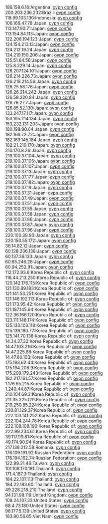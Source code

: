 186.158.6.16:Argentina: [ovpn config](vpn/186_158_6_16.ovpn)  
200.203.236.232:Brazil: [ovpn config](vpn/200_203_236_232.ovpn)  
118.99.103.130:Indonesia: [ovpn config](vpn/118_99_103_130.ovpn)  
106.166.47.78:Japan: [ovpn config](vpn/106_166_47_78.ovpn)  
113.147.90.71:Japan: [ovpn config](vpn/113_147_90_71.ovpn)  
113.154.84.113:Japan: [ovpn config](vpn/113_154_84_113.ovpn)  
122.208.194.123:Japan: [ovpn config](vpn/122_208_194_123.ovpn)  
124.154.213.13:Japan: [ovpn config](vpn/124_154_213_13.ovpn)  
124.212.19.24:Japan: [ovpn config](vpn/124_212_19_24.ovpn)  
124.219.150.206:Japan: [ovpn config](vpn/124_219_150_206.ovpn)  
125.51.64.56:Japan: [ovpn config](vpn/125_51_64_56.ovpn)  
125.8.229.14:Japan: [ovpn config](vpn/125_8_229_14.ovpn)  
126.207.124.101:Japan: [ovpn config](vpn/126_207_124_101.ovpn)  
126.214.226.73:Japan: [ovpn config](vpn/126_214_226_73.ovpn)  
126.218.214.56:Japan: [ovpn config](vpn/126_218_214_56.ovpn)  
126.25.58.176:Japan: [ovpn config](vpn/126_25_58_176.ovpn)  
126.26.214.242:Japan: [ovpn config](vpn/126_26_214_242.ovpn)  
126.58.220.84:Japan: [ovpn config](vpn/126_58_220_84.ovpn)  
126.76.27.7:Japan: [ovpn config](vpn/126_76_27_7.ovpn)  
126.85.52.130:Japan: [ovpn config](vpn/126_85_52_130.ovpn)  
133.247.17.117:Japan: [ovpn config](vpn/133_247_17_117.ovpn)  
153.195.214.134:Japan: [ovpn config](vpn/153_195_214_134.ovpn)  
153.232.131.203:Japan: [ovpn config](vpn/153_232_131_203.ovpn)  
180.198.90.64:Japan: [ovpn config](vpn/180_198_90_64.ovpn)  
182.166.72.72:Japan: [ovpn config](vpn/182_166_72_72.ovpn)  
182.169.145.184:Japan: [ovpn config](vpn/182_169_145_184.ovpn)  
182.21.210.170:Japan: [ovpn config](vpn/182_21_210_170.ovpn)  
210.170.8.26:Japan: [ovpn config](vpn/210_170_8_26.ovpn)  
219.100.37.104:Japan: [ovpn config](vpn/219_100_37_104.ovpn)  
219.100.37.105:Japan: [ovpn config](vpn/219_100_37_105.ovpn)  
219.100.37.107:Japan: [ovpn config](vpn/219_100_37_107.ovpn)  
219.100.37.13:Japan: [ovpn config](vpn/219_100_37_13.ovpn)  
219.100.37.177:Japan: [ovpn config](vpn/219_100_37_177.ovpn)  
219.100.37.182:Japan: [ovpn config](vpn/219_100_37_182.ovpn)  
219.100.37.19:Japan: [ovpn config](vpn/219_100_37_19.ovpn)  
219.100.37.31:Japan: [ovpn config](vpn/219_100_37_31.ovpn)  
219.100.37.49:Japan: [ovpn config](vpn/219_100_37_49.ovpn)  
219.100.37.51:Japan: [ovpn config](vpn/219_100_37_51.ovpn)  
219.100.37.55:Japan: [ovpn config](vpn/219_100_37_55.ovpn)  
219.100.37.58:Japan: [ovpn config](vpn/219_100_37_58.ovpn)  
219.100.37.86:Japan: [ovpn config](vpn/219_100_37_86.ovpn)  
219.100.37.87:Japan: [ovpn config](vpn/219_100_37_87.ovpn)  
219.100.37.96:Japan: [ovpn config](vpn/219_100_37_96.ovpn)  
220.100.39.90:Japan: [ovpn config](vpn/220_100_39_90.ovpn)  
220.150.55.172:Japan: [ovpn config](vpn/220_150_55_172.ovpn)  
36.14.82.12:Japan: [ovpn config](vpn/36_14_82_12.ovpn)  
60.128.236.138:Japan: [ovpn config](vpn/60_128_236_138.ovpn)  
60.137.36.133:Japan: [ovpn config](vpn/60_137_36_133.ovpn)  
60.65.246.28:Japan: [ovpn config](vpn/60_65_246_28.ovpn)  
60.94.252.91:Japan: [ovpn config](vpn/60_94_252_91.ovpn)  
112.172.93.6:Korea Republic of: [ovpn config](vpn/112_172_93_6.ovpn)  
116.44.213.250:Korea Republic of: [ovpn config](vpn/116_44_213_250.ovpn)  
120.142.176.115:Korea Republic of: [ovpn config](vpn/120_142_176_115.ovpn)  
121.130.89.183:Korea Republic of: [ovpn config](vpn/121_130_89_183.ovpn)  
121.141.53.251:Korea Republic of: [ovpn config](vpn/121_141_53_251.ovpn)  
121.146.192.113:Korea Republic of: [ovpn config](vpn/121_146_192_113.ovpn)  
121.173.95.42:Korea Republic of: [ovpn config](vpn/121_173_95_42.ovpn)  
121.187.145.64:Korea Republic of: [ovpn config](vpn/121_187_145_64.ovpn)  
122.36.168.120:Korea Republic of: [ovpn config](vpn/122_36_168_120.ovpn)  
123.111.148.174:Korea Republic of: [ovpn config](vpn/123_111_148_174.ovpn)  
125.133.103.118:Korea Republic of: [ovpn config](vpn/125_133_103_118.ovpn)  
125.139.180.77:Korea Republic of: [ovpn config](vpn/125_139_180_77.ovpn)  
125.141.70.138:Korea Republic of: [ovpn config](vpn/125_141_70_138.ovpn)  
14.34.37.32:Korea Republic of: [ovpn config](vpn/14_34_37_32.ovpn)  
14.47.103.216:Korea Republic of: [ovpn config](vpn/14_47_103_216.ovpn)  
14.47.225.86:Korea Republic of: [ovpn config](vpn/14_47_225_86.ovpn)  
14.47.60.103:Korea Republic of: [ovpn config](vpn/14_47_60_103.ovpn)  
175.193.62.44:Korea Republic of: [ovpn config](vpn/175_193_62_44.ovpn)  
175.194.208.9:Korea Republic of: [ovpn config](vpn/175_194_208_9.ovpn)  
175.209.179.243:Korea Republic of: [ovpn config](vpn/175_209_179_243.ovpn)  
182.217.161.57:Korea Republic of: [ovpn config](vpn/182_217_161_57.ovpn)  
1.176.65.215:Korea Republic of: [ovpn config](vpn/1_176_65_215.ovpn)  
1.240.44.87:Korea Republic of: [ovpn config](vpn/1_240_44_87.ovpn)  
210.104.69.3:Korea Republic of: [ovpn config](vpn/210_104_69_3.ovpn)  
211.35.225.129:Korea Republic of: [ovpn config](vpn/211_35_225_129.ovpn)  
219.250.85.224:Korea Republic of: [ovpn config](vpn/219_250_85_224.ovpn)  
220.81.129.37:Korea Republic of: [ovpn config](vpn/220_81_129_37.ovpn)  
222.103.141.252:Korea Republic of: [ovpn config](vpn/222_103_141_252.ovpn)  
222.104.244.78:Korea Republic of: [ovpn config](vpn/222_104_244_78.ovpn)  
222.108.108.190:Korea Republic of: [ovpn config](vpn/222_108_108_190.ovpn)  
222.99.234.61:Korea Republic of: [ovpn config](vpn/222_99_234_61.ovpn)  
39.117.99.81:Korea Republic of: [ovpn config](vpn/39_117_99_81.ovpn)  
49.174.90.94:Korea Republic of: [ovpn config](vpn/49_174_90_94.ovpn)  
217.138.212.58:Romania: [ovpn config](vpn/217_138_212_58.ovpn)  
176.109.191.92:Russian Federation: [ovpn config](vpn/176_109_191_92.ovpn)  
176.194.162.74:Russian Federation: [ovpn config](vpn/176_194_162_74.ovpn)  
122.99.21.46:Taiwan: [ovpn config](vpn/122_99_21_46.ovpn)  
101.108.170.181:Thailand: [ovpn config](vpn/101_108_170_181.ovpn)  
171.4.187.3:Thailand: [ovpn config](vpn/171_4_187_3.ovpn)  
184.22.107.113:Thailand: [ovpn config](vpn/184_22_107_113.ovpn)  
184.22.183.60:Thailand: [ovpn config](vpn/184_22_183_60.ovpn)  
49.228.218.210:Thailand: [ovpn config](vpn/49_228_218_210.ovpn)  
94.131.98.116:United Kingdom: [ovpn config](vpn/94_131_98_116.ovpn)  
108.24.107.33:United States: [ovpn config](vpn/108_24_107_33.ovpn)  
68.4.73.180:United States: [ovpn config](vpn/68_4_73_180.ovpn)  
98.177.5.139:United States: [ovpn config](vpn/98_177_5_139.ovpn)  
183.80.56.65:Viet Nam: [ovpn config](vpn/183_80_56_65.ovpn)  
